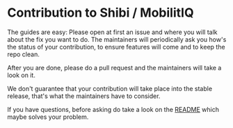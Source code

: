 # Contribution to Shibi / MobilitIQ

The guides are easy: Please open at first an issue and where you will talk about the fix you want to do. 
The maintainers will periodically ask you how's the status of your contribution, to ensure features will come and to keep the repo clean.

After you are done, please do a pull request and the maintainers will take a look on it. 

We don't guarantee that your contribution will take place into the stable release, that's what the maintainers have to consider.

If you have questions, before asking do take a look on the [README](./README.md) which maybe solves your problem.
